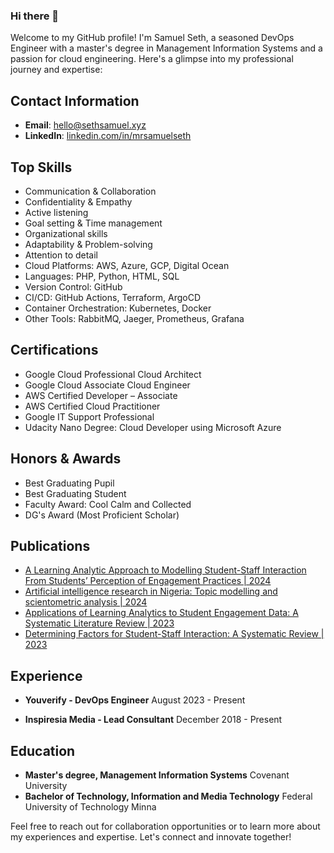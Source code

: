 ### Hi there 👋

Welcome to my GitHub profile! I'm Samuel Seth, a seasoned DevOps Engineer with a master's degree in Management Information Systems and a passion for cloud engineering. Here's a glimpse into my professional journey and expertise:

## Contact Information
- **Email**: hello@sethsamuel.xyz
- **LinkedIn**: [linkedin.com/in/mrsamuelseth](www.linkedin.com/in/mrsamuelseth)

## Top Skills
- Communication & Collaboration
- Confidentiality & Empathy
- Active listening
- Goal setting & Time management
- Organizational skills
- Adaptability & Problem-solving
- Attention to detail
- Cloud Platforms: AWS, Azure, GCP, Digital Ocean
- Languages: PHP, Python, HTML, SQL
- Version Control: GitHub
- CI/CD: GitHub Actions, Terraform, ArgoCD
- Container Orchestration: Kubernetes, Docker
- Other Tools: RabbitMQ, Jaeger, Prometheus, Grafana

## Certifications
- Google Cloud Professional Cloud Architect
- Google Cloud Associate Cloud Engineer
- AWS Certified Developer – Associate
- AWS Certified Cloud Practitioner
- Google IT Support Professional
- Udacity Nano Degree: Cloud Developer using Microsoft Azure

## Honors & Awards
- Best Graduating Pupil
- Best Graduating Student
- Faculty Award: Cool Calm and Collected
- DG's Award (Most Proficient Scholar)

## Publications
- [A Learning Analytic Approach to Modelling Student-Staff Interaction From Students’ Perception of Engagement Practices | 2024](https://doi.org/10.1109/ACCESS.2024.3352440)
- [Artificial intelligence research in Nigeria: Topic modelling and scientometric analysis | 2024](10.11591/ijai.v13.i1.pp597-609)
- [Applications of Learning Analytics to Student Engagement Data: A Systematic Literature Review | 2023](10.21125/INTED.2023.2447)
- [Determining Factors for Student-Staff Interaction: A Systematic Review | 2023](10.21125/INTED.2023.1764)

## Experience
- **Youverify - DevOps Engineer**
August 2023 - Present

- **Inspiresia Media - Lead Consultant**
December 2018 - Present

## Education
- **Master's degree, Management Information Systems**
  Covenant University
- **Bachelor of Technology, Information and Media Technology**
  Federal University of Technology Minna 

Feel free to reach out for collaboration opportunities or to learn more about my experiences and expertise. Let's connect and innovate together!

